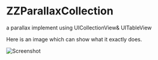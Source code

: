 # ZZParallaxCollection
a parallax implement using UICollectionView&amp; UITableView

Here is an image which can show what it exactly does. 

![Screenshot](https://github.com/zzyyzz1992/ZZParallaxCollection/raw/master/demo.gif)
